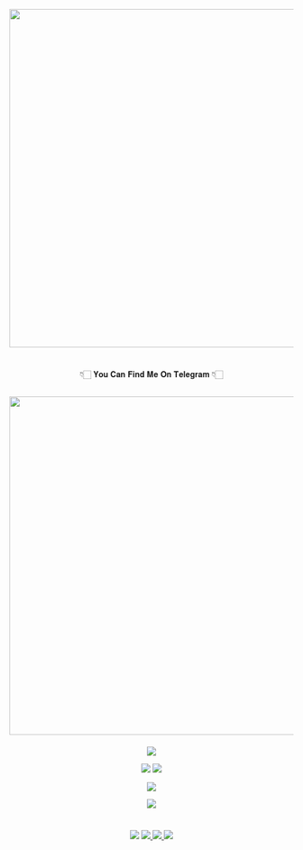 <a href="https://github.com/BotsClub/"><img src="https://img.shields.io/badge/𝕸𝖚𝖐𝖊𝖘𝖍%20𝕾𝖔𝖑𝖆𝖓𝖐𝖎-gold?&style=flat-square?&logo=github" width=600px></a></p>

#
<p align="center">👇🏻 𝐘𝐨𝐮 𝐂𝐚𝐧 𝐅𝐢𝐧𝐝 𝐌𝐞 𝐎𝐧 𝐓𝐞𝐥𝐞𝐠𝐫𝐚𝐦 👇🏻</p>

## <a href="https://t.me/mkspali"><img src="https://img.shields.io/badge/Telegram-𝕸𝖚𝖐𝖊𝖘𝖍%20𝕾𝖔𝖑𝖆𝖓𝖐𝖎-gold?&style=flat-square?&logo=telegram" width=600px></a></p>


<p align="center"><img src="https://komarev.com/ghpvc/?username=BotsClub&color=blue&style=flat-square&label=Profile+Views" /></p>
<p align="center"><img src="https://img.shields.io/github/followers/BotsClub.svg?style=social&label=Follow&maxAge=9999999" />  <img src="https://img.shields.io/github/stars/BotsClub?style=social" /></p>
<p align="center"><a href="https://github.com/BotsClub"><img src="https://github-readme-stats.vercel.app/api?username=BotsClub&show_icons=true&theme=radical"></a></p>
<p align="center"><a href="https://github.com/BotsClub"><img src="https://github-readme-stats.vercel.app/api/top-langs/?username=BotsClub&theme=radical&layout=compact"></a></p> 

#

<p align="center"><img src="https://img.shields.io/badge/-Github-000?style=flat&labelColor=gold&logo=Github&logoColor=white><a href="https://github.com/BotsClub">
<img src="https://img.shields.io/badge/-Instagram-c13584?style=flat&labelColor=white&logo=instagram" /><a href="https://www.instagram.com/mukeshsolankiofficial">
<img src="https://img.shields.io/badge/-Gmail-c14438?style=flat&labelColor=white&logo=Gmail&logoColor=white><a href="Mukesh:mkspali@gmail.com">
<a href="https://www.facebook.com/mkspali"><img src="https://img.shields.io/badge/-Facebook-blue?style=flat&labelColor=white&logo=Facebook&Color=white"></p>
